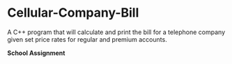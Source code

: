 # Cellular-Company-Bill
A C++ program that will calculate and print the bill for a telephone company given set price rates for regular and premium accounts.

**School Assignment**
